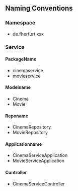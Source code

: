 ## Naming Conventions

### Namespace
- de.fherfurt.xxx

### Service
#### PackageName
- cinemaservice
- movieservice

#### Modelname
- Cinema
- Movie

#### Reponame
- CinemaRepository
- MovieRepository

#### Applicationname
- CinemaServiceApplication
- MovieServiceApplication

#### Controller
- CinemaServiceController
